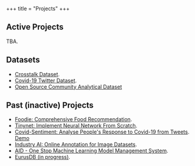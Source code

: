 +++
title = "Projects"
+++

## Active Projects

TBA.

## Datasets

* [Crosstalk Dataset](https://github.com/xzyaoi/crosstalk-dataset).
* [Covid-19 Twitter Dataset](https://github.com/xzyaoi/covid-sentiment).
* [Open Source Community Analytical Dataset](https://github.com/xzyaoi/diversity-in-open-source)

## Past (inactive) Projects

* [Foodie: Comprehensive Food Recommendation](https://www.youtube.com/watch?v=WE7AFbWejHs&feature=youtu.be).
* [Tinynet: Implement Neural Network From Scratch](https://github.com/xzyaoi/tinynet).
* [Covid-Sentiment: Analyse People's Response to Covid-19 from Tweets](https://github.com/xzyaoi/covid-sentiment/). [Demo](https://covid19.yaonotes.org/)
* [Industry AI: Online Annotation for Image Datasets](https://www.youtube.com/watch?v=T1GqKRe7OlQ).
* [AID - One Stop Machine Learning Model Management System](https://github.com/autoai-org/aid). 
* [EurusDB (in progress)](https://github.com/autoai-org/eurusdb).